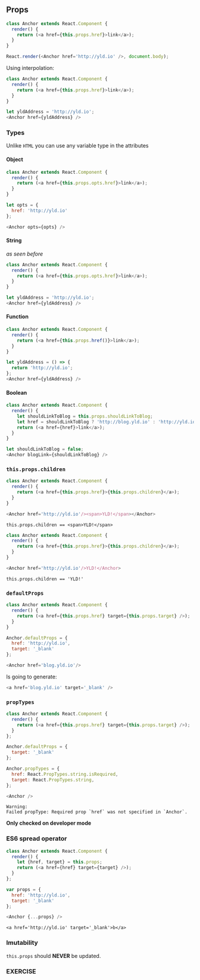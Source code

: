 ## Props

```js
class Anchor extends React.Component {
  render() {
    return (<a href={this.props.href}>link</a>);
  }
}
```

```js
React.render(<Anchor href='http://yld.io' />, document.body);
```


Using interpolation:

```js
class Anchor extends React.Component {
  render() {
    return (<a href={this.props.href}>link</a>);
  }
}
```

```js
let yldAddress = 'http://yld.io';
<Anchor href={yldAddress} />
```


### Types

Unlike `HTML` you can use any variable type in the attributes


#### Object

```js
class Anchor extends React.Component {
  render() {
    return (<a href={this.props.opts.href}>link</a>);
  }
}
```

```js
let opts = {
  href: 'http://yld.io'
};

<Anchor opts={opts} />
```


#### String

*as seen before*

```js
class Anchor extends React.Component {
  render() {
    return (<a href={this.props.opts.href}>link</a>);
  }
}
```

```js
let yldAddress = 'http://yld.io';
<Anchor href={yldAddress} />
```


#### Function

```js
class Anchor extends React.Component {
  render() {
    return (<a href={this.props.href()}>link</a>);
  }
}
```

```js
let yldAddress = () => {
  return 'http://yld.io';
};
<Anchor href={yldAddress} />
```


#### Boolean

```js
class Anchor extends React.Component {
  render() {
    let shouldLinkToBlog = this.props.shouldLinkToBlog;
    let href = shouldLinkToBlog ? 'http://blog.yld.io' : 'http://yld.io'
    return (<a href={href}>link</a>);
  }
}
```

```js
let shouldLinkToBlog = false;
<Anchor blogLink={shouldLinkToBlog} />
```


### `this.props.children`

```js
class Anchor extends React.Component {
  render() {
    return (<a href={this.props.href}>{this.props.children}</a>);
  }
}
```

```js
<Anchor href='http://yld.io'/><span>YLD!</span></Anchor>
```

`this.props.children == <span>YLD!</span>`


```js
class Anchor extends React.Component {
  render() {
    return (<a href={this.props.href}>{this.props.children}</a>);
  }
}
```

```js
<Anchor href='http://yld.io'/>YLD!</Anchor>
```

`this.props.children == 'YLD!'`


### `defaultProps`

```js
class Anchor extends React.Component {
  render() {
    return (<a href={this.props.href} target={this.props.target} />);
  }
}

Anchor.defaultProps = {
  href: 'http://yld.io',
  target: '_blank'
};
```

```js
<Anchor href='blog.yld.io'/>
```

Is going to generate:
```js
<a href='blog.yld.io' target='_blank' />
```


### `propTypes`

```js
class Anchor extends React.Component {
  render() {
    return (<a href={this.props.href} target={this.props.target} />);
  }
};

Anchor.defaultProps = {
  target: '_blank'
};

Anchor.propTypes = {
  href: React.PropTypes.string.isRequired,
  target: React.PropTypes.string,
};
```

```js
<Anchor />
```

```
Warning:
Failed propType: Required prop `href` was not specified in `Anchor`.
```


**Only checked on developer mode**


### ES6 spread operator

```js
class Anchor extends React.Component {
  render() {
    let {href, target} = this.props;
    return (<a href={href} target={target} />);
  }
};
```

```js
var props = {
  href: 'http://yld.io',
  target: '_blank'
};

<Anchor {...props} />
```

```
<a href='http://yld.io' target='_blank'>b</a>
```


### Imutability

`this.props` should **NEVER** be updated.


### EXERCISE